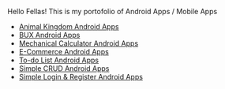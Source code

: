 Hello Fellas!
This is my portofolio of Android Apps / Mobile Apps 

- [Animal Kingdom Android Apps](https://github.com/ammardarma/Animal-Kingdom-Mobile)
- [BUX Android Apps](https://github.com/ammardarma)
- [Mechanical Calculator Android Apps](https://github.com/ammardarma/Mecha-Calculator-Apps)
- [E-Commerce Android Apps](https://github.com/ammardarma/ECommerce-Apps)
- [To-do List Android Apps](https://github.com/ammardarma/To---do-List-Apps)
- [Simple CRUD Android Apps](https://github.com/ammardarma/Simple-Android-Apps-CRUD)
- [Simple Login & Register Android Apps](https://github.com/ammardarma/Login-Android-Apps)
